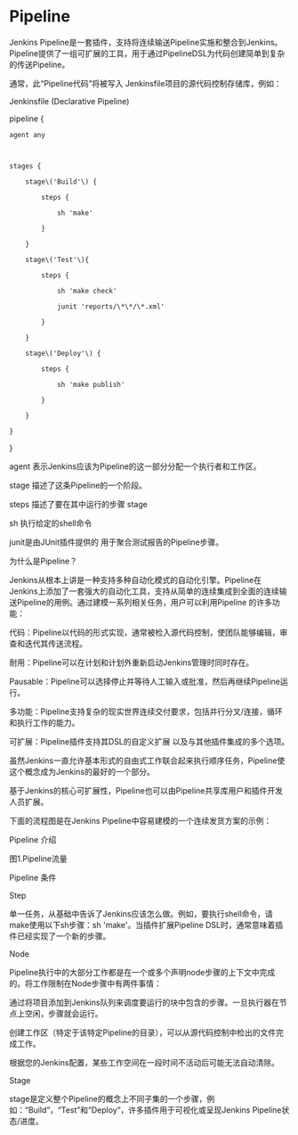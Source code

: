 # Pipeline

Jenkins Pipeline是一套插件，支持将连续输送Pipeline实施和整合到Jenkins。Pipeline提供了一组可扩展的工具，用于通过PipelineDSL为代码创建简单到复杂的传送Pipeline。 



通常，此“Pipeline代码”将被写入 Jenkinsfile项目的源代码控制存储库，例如：



Jenkinsfile \(Declarative Pipeline\)

pipeline {

    agent any 



    stages {

        stage\('Build'\) { 

            steps { 

                sh 'make' 

            }

        }

        stage\('Test'\){

            steps {

                sh 'make check'

                junit 'reports/\*\*/\*.xml' 

            }

        }

        stage\('Deploy'\) {

            steps {

                sh 'make publish'

            }

        }

    }

}

agent 表示Jenkins应该为Pipeline的这一部分分配一个执行者和工作区。



stage 描述了这条Pipeline的一个阶段。



steps 描述了要在其中运行的步骤 stage



sh 执行给定的shell命令



junit是由JUnit插件提供的 用于聚合测试报告的Pipeline步骤。



为什么是Pipeline？

Jenkins从根本上讲是一种支持多种自动化模式的自动化引擎。Pipeline在Jenkins上添加了一套强大的自动化工具，支持从简单的连续集成到全面的连续输送Pipeline的用例。通过建模一系列相关任务，用户可以利用Pipeline 的许多功能：



代码：Pipeline以代码的形式实现，通常被检入源代码控制，使团队能够编辑，审查和迭代其传送流程。

耐用：Pipeline可以在计划和计划外重新启动Jenkins管理时同时存在。

Pausable：Pipeline可以选择停止并等待人工输入或批准，然后再继续Pipeline运行。

多功能：Pipeline支持复杂的现实世界连续交付要求，包括并行分叉/连接，循环和执行工作的能力。

可扩展：Pipeline插件支持其DSL的自定义扩展 以及与其他插件集成的多个选项。

虽然Jenkins一直允许基本形式的自由式工作联合起来执行顺序任务，Pipeline使这个概念成为Jenkins的最好的一个部分。



基于Jenkins的核心可扩展性，Pipeline也可以由Pipeline共享库用户和插件开发人员扩展。



下面的流程图是在Jenkins Pipeline中容易建模的一个连续发货方案的示例：



Pipeline 介绍











图1.Pipeline流量



Pipeline 条件

Step

单一任务，从基础中告诉了Jenkins应该怎么做。例如，要执行shell命令，请make使用以下sh步骤：sh 'make'。当插件扩展Pipeline DSL时，通常意味着插件已经实现了一个新的步骤。



Node

Pipeline执行中的大部分工作都是在一个或多个声明node步骤的上下文中完成的。将工作限制在Node步骤中有两件事情：



通过将项目添加到Jenkins队列来调度要运行的块中包含的步骤。一旦执行器在节点上空闲，步骤就会运行。

创建工作区（特定于该特定Pipeline的目录），可以从源代码控制中检出的文件完成工作。

根据您的Jenkins配置，某些工作空间在一段时间不活动后可能无法自动清除。

Stage

stage是定义整个Pipeline的概念上不同子集的一个步骤，例如：“Build”，“Test”和“Deploy”，许多插件用于可视化或呈现Jenkins Pipeline状态/进度。





